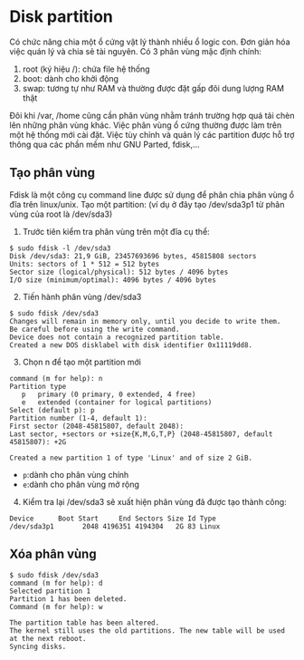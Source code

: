 # Disk partition
Có chức năng chia một ổ cứng vật lý thành nhiều ổ logic con. Đơn giản hóa việc quán lý và chia sẻ tài nguyên.
Có 3 phân vùng mặc định chính:
1. root (ký hiệu /): chứa file hệ thống
2. boot: dành cho khởi động
3. swap: tương tự như RAM và thường được đặt gấp đôi dung lượng RAM thật

Đôi khi /var, /home cũng cần phân vùng nhằm tránh trường hợp quá tải chèn lên những phân vùng khác.
Việc phân vùng ổ cứng thường được làm trên một hệ thống mới cài đặt. Việc tùy chỉnh và quản lý các partition được hỗ trợ thông qua các phần mềm như GNU Parted, fdisk,...

## Tạo phân vùng
Fdisk là một công cụ command line được sử dụng để phân chia phân vùng ổ đĩa trên linux/unix.
Tạo một partition: (ví dụ ở đây tạo /dev/sda3p1 từ phân vùng của root là /dev/sda3)
1. Trước tiên kiểm tra phân vùng trên một đĩa cụ thể:
```
$ sudo fdisk -l /dev/sda3
Disk /dev/sda3: 21,9 GiB, 23457693696 bytes, 45815808 sectors
Units: sectors of 1 * 512 = 512 bytes
Sector size (logical/physical): 512 bytes / 4096 bytes
I/O size (minimum/optimal): 4096 bytes / 4096 bytes
```
2. Tiến hành phân vùng /dev/sda3
```
$ sudo fdisk /dev/sda3
Changes will remain in memory only, until you decide to write them.
Be careful before using the write command.
Device does not contain a recognized partition table.
Created a new DOS disklabel with disk identifier 0x11119dd8.
```
3. Chọn n để tạo một partition mới
```
command (m for help): n
Partition type
   p   primary (0 primary, 0 extended, 4 free)
   e   extended (container for logical partitions)
Select (default p): p
Partition number (1-4, default 1): 
First sector (2048-45815807, default 2048): 
Last sector, +sectors or +size{K,M,G,T,P} (2048-45815807, default 45815807): +2G                 

Created a new partition 1 of type 'Linux' and of size 2 GiB.
```
- `p`:dành cho phân vùng chính
- `e`:dành cho phân vùng mở rộng
4. Kiểm tra lại /dev/sda3 sẽ xuất hiện phân vùng đã được tạo thành công:
```
Device      Boot Start     End Sectors Size Id Type
/dev/sda3p1       2048 4196351 4194304   2G 83 Linux
```

## Xóa phân vùng
```
$ sudo fdisk /dev/sda3
command (m for help): d
Selected partition 1
Partition 1 has been deleted.
Command (m for help): w

The partition table has been altered.
The kernel still uses the old partitions. The new table will be used at the next reboot. 
Syncing disks.
```
